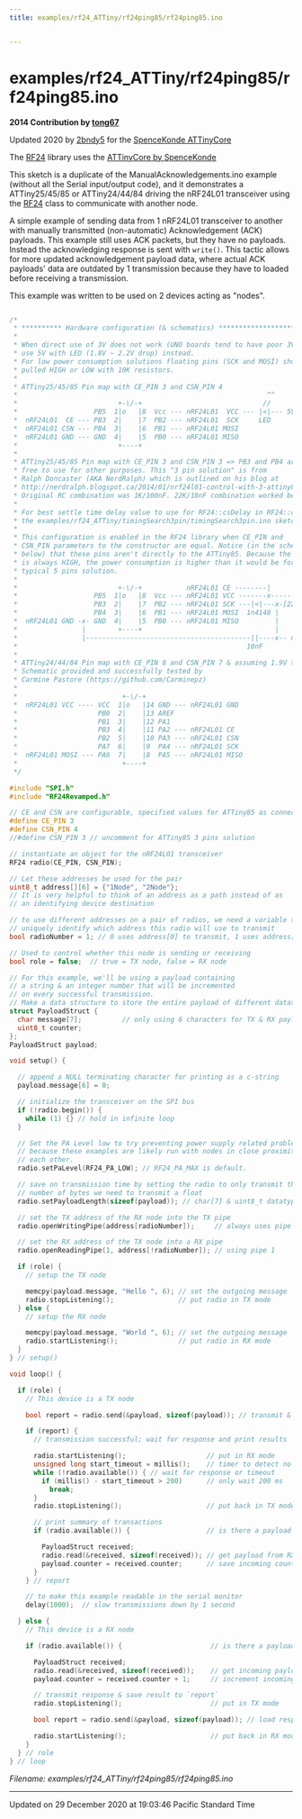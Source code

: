 ```yaml
---
title: examples/rf24_ATTiny/rf24ping85/rf24ping85.ino


---
```


# examples/rf24_ATTiny/rf24ping85/rf24ping85.ino


**2014 Contribution by [tong67](https://github.com/tong67)**

 Updated 2020 by [2bndy5](http://github.com/2bndy5) for the [SpenceKonde ATTinyCore](https://github.com/SpenceKonde/ATTinyCore)

 The [RF24](/Classes/classRF24/) library uses the [ATTinyCore by SpenceKonde](https://github.com/SpenceKonde/ATTinyCore)

This sketch is a duplicate of the ManualAcknowledgements.ino example (without all the Serial input/output code), and it demonstrates a ATTiny25/45/85 or ATTiny24/44/84 driving the nRF24L01 transceiver using the [RF24](/Classes/classRF24/) class to communicate with another node.

A simple example of sending data from 1 nRF24L01 transceiver to another with manually transmitted (non-automatic) Acknowledgement (ACK) payloads. This example still uses ACK packets, but they have no payloads. Instead the acknowledging response is sent with `write()`. This tactic allows for more updated acknowledgement payload data, where actual ACK payloads' data are outdated by 1 transmission because they have to loaded before receiving a transmission.

This example was written to be used on 2 devices acting as "nodes". 

```cpp

/*
 * ********** Hardware configuration (& schematics) *******************
 *
 * When direct use of 3V does not work (UNO boards tend to have poor 3V supply),
 * use 5V with LED (1.8V ~ 2.2V drop) instead.
 * For low power consumption solutions floating pins (SCK and MOSI) should be
 * pulled HIGH or LOW with 10K resistors.
 *
 * ATTiny25/45/85 Pin map with CE_PIN 3 and CSN_PIN 4
 *                                                              ^^
 *                         +-\/-+                              //
 *                   PB5  1|o   |8  Vcc --- nRF24L01  VCC --- |<|--- 5V
 *  nRF24L01  CE --- PB3  2|    |7  PB2 --- nRF24L01  SCK     LED
 *  nRF24L01 CSN --- PB4  3|    |6  PB1 --- nRF24L01 MOSI
 *  nRF24L01 GND --- GND  4|    |5  PB0 --- nRF24L01 MISO
 *                         +----+
 *
 * ATTiny25/45/85 Pin map with CE_PIN 3 and CSN_PIN 3 => PB3 and PB4 are
 * free to use for other purposes. This "3 pin solution" is from
 * Ralph Doncaster (AKA NerdRalph) which is outlined on his blog at
 * http://nerdralph.blogspot.ca/2014/01/nrf24l01-control-with-3-attiny85-pins.html
 * Original RC combination was 1K/100nF. 22K/10nF combination worked better.
 *
 * For best settle time delay value to use for RF24::csDelay in RF24::csn(), use
 * the examples/rf24_ATTiny/timingSearch3pin/timingSearch3pin.ino sketch.
 *
 * This configuration is enabled in the RF24 library when CE_PIN and
 * CSN_PIN parameters to the constructor are equal. Notice (in the schematic
 * below) that these pins aren't directly to the ATTiny85. Because the CE pin
 * is always HIGH, the power consumption is higher than it would be for the
 * typical 5 pins solution.
 *                                                                              ^^
 *                         +-\/-+           nRF24L01 CE --------|              //
 *                   PB5  1|o   |8  Vcc --- nRF24L01 VCC -------x----------x--|<|-- 5V
 *                   PB3  2|    |7  PB2 --- nRF24L01 SCK ---|<|---x-[22k]--|  LED
 *                   PB4  3|    |6  PB1 --- nRF24L01 MOSI  1n4148 |
 *  nRF24L01 GND -x- GND  4|    |5  PB0 --- nRF24L01 MISO         |
 *                |        +----+                                 |
 *                |-----------------------------------------||----x-- nRF24L01 CSN
 *                                                         10nF
 *
 * ATTiny24/44/84 Pin map with CE_PIN 8 and CSN_PIN 7 & assuming 1.9V to 3V on VCC
 * Schematic provided and successfully tested by
 * Carmine Pastore (https://github.com/Carminepz)
 *
 *                          +-\/-+
 *  nRF24L01 VCC ---- VCC  1|o   |14 GND --- nRF24L01 GND
 *                    PB0  2|    |13 AREF
 *                    PB1  3|    |12 PA1
 *                    PB3  4|    |11 PA2 --- nRF24L01 CE
 *                    PB2  5|    |10 PA3 --- nRF24L01 CSN
 *                    PA7  6|    |9  PA4 --- nRF24L01 SCK
 *  nRF24L01 MOSI --- PA6  7|    |8  PA5 --- nRF24L01 MISO
 *                          +----+
 */

#include "SPI.h"
#include "RF24Revamped.h"

// CE and CSN are configurable, specified values for ATTiny85 as connected above
#define CE_PIN 3
#define CSN_PIN 4
//#define CSN_PIN 3 // uncomment for ATTiny85 3 pins solution

// instantiate an object for the nRF24L01 transceiver
RF24 radio(CE_PIN, CSN_PIN);

// Let these addresses be used for the pair
uint8_t address[][6] = {"1Node", "2Node"};
// It is very helpful to think of an address as a path instead of as
// an identifying device destination

// to use different addresses on a pair of radios, we need a variable to
// uniquely identify which address this radio will use to transmit
bool radioNumber = 1; // 0 uses address[0] to transmit, 1 uses address[1] to transmit

// Used to control whether this node is sending or receiving
bool role = false;  // true = TX node, false = RX node

// For this example, we'll be using a payload containing
// a string & an integer number that will be incremented
// on every successful transmission.
// Make a data structure to store the entire payload of different datatypes
struct PayloadStruct {
  char message[7];          // only using 6 characters for TX & RX payloads
  uint8_t counter;
};
PayloadStruct payload;

void setup() {

  // append a NULL terminating character for printing as a c-string
  payload.message[6] = 0;

  // initialize the transceiver on the SPI bus
  if (!radio.begin()) {
    while (1) {} // hold in infinite loop
  }

  // Set the PA Level low to try preventing power supply related problems
  // because these examples are likely run with nodes in close proximity to
  // each other.
  radio.setPaLevel(RF24_PA_LOW); // RF24_PA_MAX is default.

  // save on transmission time by setting the radio to only transmit the
  // number of bytes we need to transmit a float
  radio.setPayloadLength(sizeof(payload)); // char[7] & uint8_t datatypes occupy 8 bytes

  // set the TX address of the RX node into the TX pipe
  radio.openWritingPipe(address[radioNumber]);     // always uses pipe 0

  // set the RX address of the TX node into a RX pipe
  radio.openReadingPipe(1, address[!radioNumber]); // using pipe 1

  if (role) {
    // setup the TX node

    memcpy(payload.message, "Hello ", 6); // set the outgoing message
    radio.stopListening();                // put radio in TX mode
  } else {
    // setup the RX node

    memcpy(payload.message, "World ", 6); // set the outgoing message
    radio.startListening();               // put radio in RX mode
  }
} // setup()

void loop() {

  if (role) {
    // This device is a TX node

    bool report = radio.send(&payload, sizeof(payload)); // transmit & save the report

    if (report) {
      // transmission successful; wait for response and print results

      radio.startListening();                    // put in RX mode
      unsigned long start_timeout = millis();    // timer to detect no response
      while (!radio.available()) { // wait for response or timeout
        if (millis() - start_timeout > 200)      // only wait 200 ms
          break;
      }
      radio.stopListening();                     // put back in TX mode

      // print summary of transactions
      if (radio.available()) {                   // is there a payload received?

        PayloadStruct received;
        radio.read(&received, sizeof(received)); // get payload from RX FIFO
        payload.counter = received.counter;      // save incoming counter for next outgoing counter
      }
    } // report

    // to make this example readable in the serial monitor
    delay(1000);  // slow transmissions down by 1 second

  } else {
    // This device is a RX node

    if (radio.available()) {                      // is there a payload?

      PayloadStruct received;
      radio.read(&received, sizeof(received));    // get incoming payload
      payload.counter = received.counter + 1;     // increment incoming counter for next outgoing response

      // transmit response & save result to `report`
      radio.stopListening();                      // put in TX mode

      bool report = radio.send(&payload, sizeof(payload)); // load response to TX FIFO

      radio.startListening();                     // put back in RX mode
    }
  } // role
} // loop
```

_Filename: examples/rf24_ATTiny/rf24ping85/rf24ping85.ino_

-------------------------------

Updated on 29 December 2020 at 19:03:46 Pacific Standard Time
